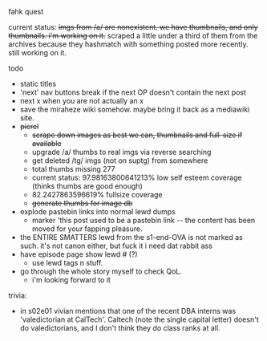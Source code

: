 fahk quest

current status:
    ~~imgs from /a/ are nonexistent. we have thumbnails, and only thumbnails. i'm working on it.~~
    scraped a little under a third of them from the archives because they hashmatch with something posted more recently. still working on it.


todo

* static titles
* 'next' nav buttons break if the next OP doesn't contain the next post
* next x when you are not actually an x
* save the miraheze wiki somehow. maybe bring it back as a mediawiki site.
* ~~picrel~~
    * ~~scrape down images as best we can, thumbnails and full-size if available~~
    * upgrade /a/ thumbs to real imgs via reverse searching
    * get deleted /tg/ imgs (not on suptg) from somewhere
    * total thumbs missing 277
    * current status: 97.98163800641213% low self esteem coverage (thinks thumbs are good enough)
    * 82.2427863596619% fullsize coverage
    * ~~generate thumbs for image db~~
* explode pastebin links into normal lewd dumps
    * marker 'this post used to be a pastebin link -- the content has been moved for your fapping pleasure.
* the ENTIRE SMATTERS lewd from the s1-end-OVA is not marked as such. it's not canon either, but fuck it i need dat rabbit ass
* have episode page show lewd # (?)
    * use lewd tags n stuff.
* go through the whole story myself to check QoL.
    * i'm looking forward to it

trivia:
* in s02e01 vivian mentions that one of the recent DBA interns was 'valedictorian at CalTech'. Caltech (note the single capital letter) doesn't do valedictorians, and I don't think they do class ranks at all.